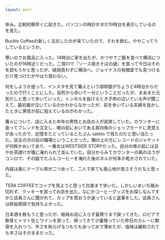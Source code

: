 ```yaml
---
layout: post
---
```


休み。比較的朝早くに起きた。パソコンの時計がまだ10時台を表示しているのを見た。

Buckle Coffeeの新しく注文したのが来ていたので、それを飲む。ややこってりしているというか。

寒いのでお風呂に入った。14時台に家を出たが、かつやでご飯を食べて横浜についたのが16時近くだった。二俣川で『ソース焼きそばの謎』を買って今日はそれを読もうかと思ったが、結局買わずに横浜へ。ジョイナスの有隣堂でも見つけるだけ見つけたがやはり買わない。

何をしようか迷って、インスタを見て篝火という珈琲屋がちょうど4時台からだったので行くことにした。反町から歩いて一分ということだったが、まあまだ元気だしと思って歩いていった。トンネルを抜けるとき子供の泣いている声が聞こえて、最初誰が泣いているのかわからなかったが、前を歩いている夫婦を抜かしたときに男性が前に抱えているのがわかった。

篝火について、店に入ると中年の男性とお店の人が談笑していた。カウンターに座ってブレンドを注文し、眼の前においてある真四角のショップカードに見覚えがあったので、記憶をたどっているとたぶん sateto で見たのだと思い当たった。店主の方の前の職場ということだった。棚の上の方にレコードのジャケットが何枚かおいてあり、一番左はWESTSIDE STORYだった。自分の席の前には豆やお茶請けが壜に淹れられて並んでいた。自分からみてカウンターの奥のほうがコンロで、その脇でたぶんコーヒーを淹れた後のネルが何本か乾かされていた。

内装は奥にテーブル席が二つあって、二人で来ても居心地が良さそうだなと思った。

TERA COFFEEでコップを見ようと思って白楽まで歩いた。しかしいまいち踏み切れず、クッキーを買ってお店を出た。なにかコーヒーグッズをお探しなんですかと店員さんに聞かれて、カップを買おうか迷っていると返事をした。店員さんは終始笑顔で気持ちよかった。

日本酒を飲もうと思ったが、結局お店に入らず最寄りまで戻ってきた。ロピアで軟骨とトマト缶とワインを買って、帰ってきて少量残っていた昨日のカレーに軟骨を入れつつ、辛さを和らげるつもりもあって水で薄めたが、塩味は緩和されても辛さはそのままだった。